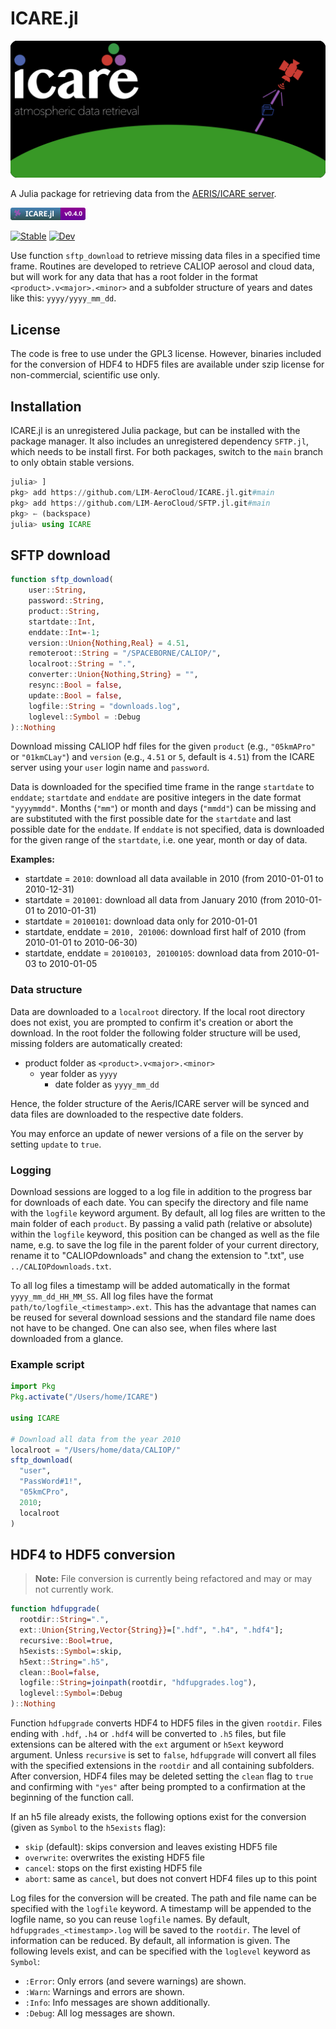 ICARE.jl
========

![ICARE logo](docs/src/assets/logo.svg)

A Julia package for retrieving data from the
[AERIS/ICARE server](https://www.icare.univ-lille1.fr/).

<a href="https://github.com/LIM-AeroCloud/ICARE.jl/releases/tag/v0.4.0">
<img src="docs/src/assets/badge.svg" alt="version badge" width="120"></a>

[![Stable](https://img.shields.io/badge/docs-stable-blue.svg)](https://LIM-AeroCloud.github.io/ICARE.jl/stable/) [![Dev](https://img.shields.io/badge/docs-dev-blue.svg)](https://LIM-AeroCloud.github.io/ICARE.jl/dev/)

Use function `sftp_download` to retrieve missing data files in a specified time frame.
Routines are developed to retrieve CALIOP aerosol and cloud data, but will work for any
data that has a root folder in the format `<product>.v<major>.<minor>` and a subfolder
structure of years and dates like this: `yyyy/yyyy_mm_dd`.

License
-------

The code is free to use under the GPL3 license. However, binaries included for the conversion
of HDF4 to HDF5 files are available under szip license for non-commercial, scientific use only.

Installation
------------

ICARE.jl is an unregistered Julia package, but can be installed with the package manager. It
also includes an unregistered dependency `SFTP.jl`, which needs to be install first. For both
packages, switch to the `main` branch to only obtain stable versions.

```julia
julia> ]
pkg> add https://github.com/LIM-AeroCloud/ICARE.jl.git#main
pkg> add https://github.com/LIM-AeroCloud/SFTP.jl.git#main
pkg> ← (backspace)
julia> using ICARE
```

SFTP download
-------------

```julia
function sftp_download(
    user::String,
    password::String,
    product::String,
    startdate::Int,
    enddate::Int=-1;
    version::Union{Nothing,Real} = 4.51,
    remoteroot::String = "/SPACEBORNE/CALIOP/",
    localroot::String = ".",
    converter::Union{Nothing,String} = "",
    resync::Bool = false,
    update::Bool = false,
    logfile::String = "downloads.log",
    loglevel::Symbol = :Debug
)::Nothing
```

Download missing CALIOP hdf files for the given `product` (e.g., `"05kmAPro"` or `"01kmCLay"`)
and `version` (e.g., `4.51` or `5`, default is `4.51`) from the ICARE server
using your `user` login name and `password`.

Data is downloaded for the specified time frame in the range `startdate` to `enddate`;
`startdate` and `enddate` are positive integers in the date format `"yyyymmdd"`.
Months (`"mm"`) or month and days (`"mmdd"`) can be missing and are substituted with the first
possible date for the `startdate` and last possible date for the `enddate`.
If `enddate` is not specified, data is downloaded for the given range of the `startdate`,
i.e. one year, month or day of data.

**Examples:**

- startdate = `2010`: download all data available in 2010 (from 2010-01-01 to 2010-12-31)
- startdate = `201001`: download all data from January 2010 (from 2010-01-01 to 2010-01-31)
- startdate = `20100101`: download data only for 2010-01-01
- startdate, enddate = `2010, 201006`: download first half of 2010 (from 2010-01-01 to 2010-06-30)
- startdate, enddate = `20100103, 20100105`: download data from 2010-01-03 to 2010-01-05

### Data structure

Data are downloaded to a `localroot` directory. If the local root directory does not
exist, you are prompted to confirm it's creation or abort the download.
In the root folder the following folder structure will be used, missing folders are
automatically created:

- product folder as `<product>.v<major>.<minor>`
  - year folder as `yyyy`
    - date folder as `yyyy_mm_dd`

Hence, the folder structure of the Aeris/ICARE server will be synced and data files
are downloaded to the respective date folders.

You may enforce an update of newer versions of a file on the server by setting
`update` to `true`.

### Logging

Download sessions are logged to a log file in addition to the progress bar for downloads
of each date. You can specify the directory and file name with the `logfile` keyword
argument. By default, all log files are written to the main folder of each `product`.
By passing a valid path (relative or absolute) within the `logfile` keyword, this position
can be changed as well as the file name, e.g. to save the log file in the parent folder of
your current directory, rename it to "CALIOPdownloads" and chang the extension to ".txt", use
`../CALIOPdownloads.txt`.

To all log files a timestamp will be added automatically in the format `yyyy_mm_dd_HH_MM_SS`.
All log files have the format `path/to/logfile_<timestamp>.ext`.
This has the advantage that names can be reused for several download sessions and the
standard file name does not have to be changed. One can also see, when files where last
downloaded from a glance.

### Example script

```julia
import Pkg
Pkg.activate("/Users/home/ICARE")

using ICARE

# Download all data from the year 2010
localroot = "/Users/home/data/CALIOP/"
sftp_download(
  "user",
  "PassWord#1!",
  "05kmCPro",
  2010;
  localroot
)
```

HDF4 to HDF5 conversion
-----------------------

> **Note:** File conversion is currently being refactored and may or may not currently work.

```julia
function hdfupgrade(
  rootdir::String=".",
  ext::Union{String,Vector{String}}=[".hdf", ".h4", ".hdf4"];
  recursive::Bool=true,
  h5exists::Symbol=:skip,
  h5ext::String=".h5",
  clean::Bool=false,
  logfile::String=joinpath(rootdir, "hdfupgrades.log"),
  loglevel::Symbol=:Debug
)::Nothing
```

Function `hdfupgrade` converts HDF4 to HDF5 files in the given `rootdir`.
Files ending with `.hdf`, `.h4` or `.hdf4` will be converted to `.h5` files,
but file extensions can be altered with the `ext` argument or `h5ext` keyword argument.
Unless `recursive` is set to `false`, `hdfupgrade` will convert all files with the 
specified extensions in the `rootdir` and all containing subfolders.
After conversion, HDF4 files may be deleted setting the `clean` flag to `true` and
confirming with `"yes"` after being prompted to a confirmation at the beginning of the
function call.

If an h5 file already exists, the following options exist for the conversion
(given as `Symbol` to the `h5exists` flag):

- `skip` (default): skips conversion and leaves existing HDF5 file
- `overwrite`: overwrites the existing HDF5 file
- `cancel`: stops on the first existing HDF5 file
- `abort`: same as `cancel`, but does not convert HDF4 files up to this point

Log files for the conversion will be created. The path and file name can be specified
with the `logfile` keyword. A timestamp will be appended to the logfile name, so you
can reuse `logfile` names. By default, `hdfupgrades_<timestamp>.log` will be saved to
the `rootdir`.
The level of information can be reduced. By default, all information is given. The 
following levels exist, and can be specified with the `loglevel` keyword as `Symbol`:

- `:Error`: Only errors (and severe warnings) are shown.
- `:Warn`: Warnings and errors are shown.
- `:Info`: Info messages are shown additionally.
- `:Debug`: All log messages are shown.
